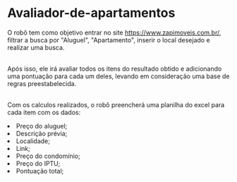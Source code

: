 # Avaliador-de-apartamentos

O robô tem como objetivo entrar no site https://www.zapimoveis.com.br/, filtrar a busca por "Aluguel", "Apartamento",
inserir o local desejado e realizar uma busca.<br><br>

Após isso, ele irá avaliar todos os itens do resultado obtido e adicionando uma pontuação para cada um deles, levando em consideração
uma base de regras preestabelecida.<br><br>

Com os calculos realizados, o robô preencherá uma planilha do excel para cada item com os dados:<br>
<li>
Preço do aluguel;
</li>
<li>
Descrição prévia;
</li>
<li>
Localidade;
</li>
<li>
Link;
</li>
<li>
Preço do condomínio;
</li>
<li>
Preço do IPTU;
</li>
<li>
Pontuação total;
</li>
